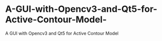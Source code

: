 # A-GUI-with-Opencv3-and-Qt5-for-Active-Contour-Model-
A GUI with Opencv3 and Qt5 for Active Contour Model  
